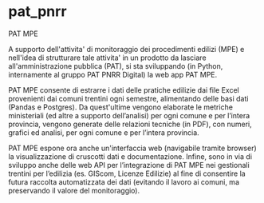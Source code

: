 # pat_pnrr
PAT MPE

A supporto dell'attivita' di monitoraggio dei procedimenti edilizi (MPE) e nell'idea di strutturare tale attivita' in un prodotto da lasciare all'amministrazione pubblica (PAT), si sta sviluppando (in Python, internamente al gruppo PAT PNRR Digital) la web app PAT MPE.

PAT MPE consente di estrarre i dati delle pratiche edilizie dai file Excel provenienti dai comuni trentini ogni semestre, alimentando delle basi dati (Pandas e Postgres). Da quest'ultime vengono elaborate le metriche ministeriali (ed altre a supporto dell’analisi) per ogni comune e per l’intera provincia, vengono generate delle relazioni tecniche (in PDF), con numeri, grafici ed analisi, per ogni comune e per l’intera provincia.

PAT MPE espone ora anche un'interfaccia web (navigabile tramite browser) la visualizzazione di cruscotti dati e documentazione. Infine, sono in via di sviluppo anche delle web API per l’integrazione di PAT MPE nei gestionali trentini per l’edilizia (es. GIScom, Licenze Edilizie) al fine di consentire la futura raccolta automatizzata dei dati (evitando il lavoro ai comuni, ma preservando il valore del monitoraggio).
